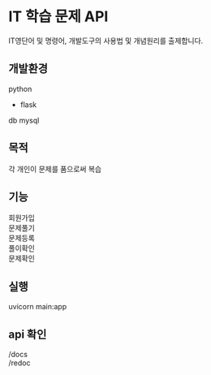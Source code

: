 # IT 학습 문제 API

IT영단어 및 명령어, 개발도구의 사용법 및 개념원리를 출제합니다.

## 개발환경

python

- flask

db mysql

## 목적

각 개인이 문제를 품으로써 복습

## 기능

회원가입  
문제풀기  
문제등록  
풀이확인  
문제확인

## 실행

uvicorn main:app

## api 확인

/docs  
/redoc
